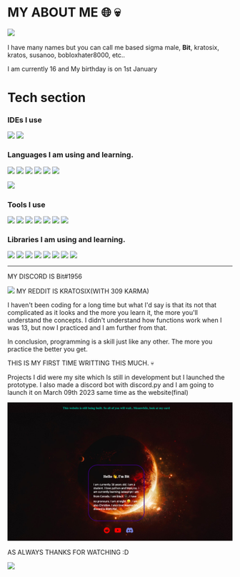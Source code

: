 # MY ABOUT ME 🌐 💀
![](https://camo.githubusercontent.com/eda952606e44946107dd462367cf1617b6e4d69d12da473328b31109b6ebe338/68747470733a2f2f6769662e736b692f64656d6f2e676966)

<p>I have many names but you can call me based sigma male, <b>Bit</b>, kratosix, kratos, susanoo, bobloxhater8000, etc..</p>

<p>I am currently 16 and My birthday is on 1st January </p>

# Tech section

<h3>IDEs I use</h3>

![](https://camo.githubusercontent.com/e685e0ef4f4dafd79a66e501b7a061ff44f64422329e2ef08f7a9bc035c814d0/68747470733a2f2f696d672e736869656c64732e696f2f62616467652f2d56697375616c5f53747564696f5f436f64652d3030374143433f7374796c653d666f722d7468652d6261646765266c6f676f3d56697375616c25323053747564696f253230436f6465266c6f676f436f6c6f723d7768697465266c6162656c436f6c6f723d313031303130)
![](https://img.shields.io/badge/pycharm-green?logo=pycharm&logoColor=yellow&style=for-the-badge)

<h3>Languages I am using and learning.</h3>

![](https://img.shields.io/badge/python-blue?logo=python&logoColor=yellow&style=for-the-badge)
![](https://img.shields.io/badge/javascript-yellow?logo=python&logoColor=black&style=for-the-badge)
![](https://img.shields.io/badge/html-orange?logo=html&logoColor=black&style=for-the-badge)
![](https://img.shields.io/badge/css-purple?logo=css&logoColor=grey&style=for-the-badge)
![](https://img.shields.io/badge/c++-black?logo=cpp&logoColor=white&style=for-the-badge)
![](https://img.shields.io/badge/-black?logo=c&logoColor=white&style=for-the-badge)

![](https://img.shields.io/badge/swift-black?logo=swift&logoColor=white&style=for-the-badge)

<h3>Tools I use </h3>

![](https://img.shields.io/badge/git-purple?logo=git&logoColor=white&style=for-the-badge)
![](https://img.shields.io/badge/github-black?logo=github&logoColor=white&style=for-the-badge)
![](https://badgen.net/badge/icon/terminal?icon=terminal&label)
![](https://badgen.net/badge/icon/slack?icon=slack&label)
![](https://badgen.net/badge/icon/npm?icon=npm&label)
![](https://badgen.net/pypi/v/pip)
![](https://img.shields.io/badge/heroku-purple?logo=heroku&logoColor=white&style=for-the-badge)
<h3>Libraries I am using and learning.</h3>

![](https://img.shields.io/badge/numpy-gold?logo=numpy&logoColor=white&style=for-the-badge)
![](https://img.shields.io/badge/tensorflow-orange?logo=tensorflow&logoColor=white&style=for-the-badge)
![](https://img.shields.io/badge/requests-black?logo=black&logoColor=white&style=for-the-badge)
![](https://img.shields.io/badge/bootstrap-violet?logo=bootstrap&logoColor=white&style=for-the-badge)
![](https://img.shields.io/badge/discord.py-blue?logo=discord.py&logoColor=white&style=for-the-badge)
![](https://img.shields.io/badge/flask-black?logo=flask&logoColor=white&style=for-the-badge)
![](https://img.shields.io/badge/django-black?logo=django&logoColor=white&style=for-the-badge)
![](https://img.shields.io/badge/openai-white?logo=openai&logoColor=black&style=for-the-badge)

<hr>
MY DISCORD IS Bit#1956

![](https://media.wzzm13.com/assets/ETONLINE/images/d0be457c-fcae-46e9-a69a-12b16e38d9ea/d0be457c-fcae-46e9-a69a-12b16e38d9ea_1920x1080.jpg)
MY REDDIT IS KRATOSIX(WITH 309 KARMA)

I haven't been coding for a long time but what I'd say is that its not that complicated as it looks and the more you learn it, the more you'll understand the concepts. I didn't understand how functions work when I was 13, but now I practiced and I am further from that.

<p>In conclusion, programming is a skill just like any other. The more you practice the better you get.</p>


THIS IS MY FIRST TIME WRITTING THIS MUCH. 💀

<p>Projects I did were my site which Is still in development but I launched the prototype.
I also made a discord bot with discord.py and I am going to launch it on March 09th 2023 same time as the website(final)</p>


<img src="myimg.png"/>

AS ALWAYS THANKS FOR WATCHING :D

![](https://media.giphy.com/media/KbBsgXdWFhr8nfz0ho/giphy.gif)
